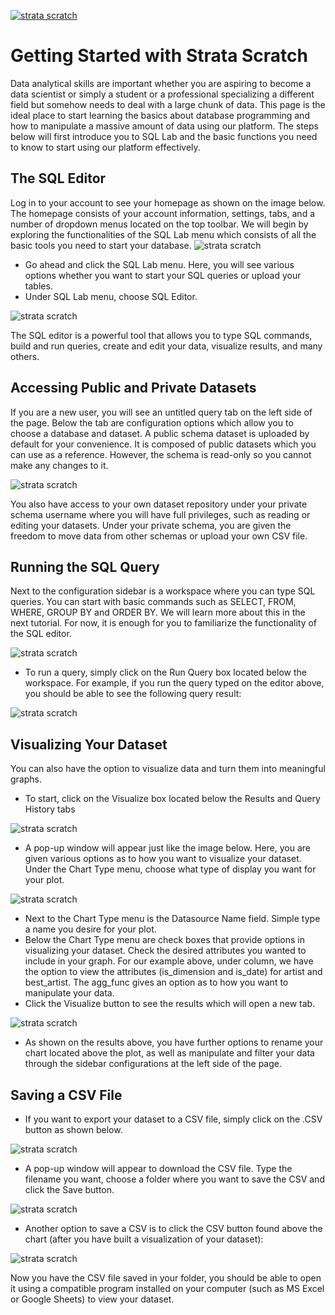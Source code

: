 [![strata scratch](../../assets/sslogo.jpg)](https://stratascratch.com)

# Getting Started with Strata Scratch
Data analytical skills are important whether you are aspiring to become a data scientist or simply a student or a professional specializing a different field but somehow needs to deal with a large chunk of data. This page is the ideal place to start learning the basics about database programming and how to manipulate a massive amount of data using our platform. The steps below will first introduce you to SQL Lab and the basic functions you need to know to start using our platform effectively.

## The SQL Editor
Log in to your account to see your homepage as shown on the image below. The homepage consists of your account information, settings, tabs, and a number of dropdown menus located on the top toolbar. We will begin by exploring the functionalities of the SQL Lab menu which consists of all the basic tools you need to start your database. 
![strata scratch](assets/sql_editor_dashboard.png)

- Go ahead and click the SQL Lab menu. Here, you will see various options whether you want to start your SQL queries or upload your tables. 
- Under SQL Lab menu, choose SQL Editor.

![strata scratch](assets/sql_editor.png)


The SQL editor is a powerful tool that allows you to type SQL commands, build and run queries, create and edit your data, visualize results, and many others.

## Accessing Public and Private Datasets
If you are a new user, you will see an untitled query tab on the left side of the page. Below the tab are configuration options which allow you to choose a database and dataset. A public schema dataset is uploaded by default for your convenience. It is composed of public datasets which you can use as a reference. However, the schema is read-only so you cannot make any changes to it.

![strata scratch](assets/lefthandconfig.png)

You also have access to your own dataset repository under your private schema username where you will have full privileges, such as reading or editing your datasets. Under your private schema, you are given the freedom to move data from other schemas or upload your own CSV file.

## Running the SQL Query

Next to the configuration sidebar is a workspace where you can type SQL queries. You can start with basic commands such as SELECT, FROM, WHERE, GROUP BY and ORDER BY. We will learn more about this in the next tutorial. For now, it is enough for you to familiarize the functionality of the SQL editor. 

![strata scratch](assets/righthand_editor.png)

- To run a query, simply click on the Run Query box located below the workspace. For example, if you run the query typed on the editor above, you should be able to see the following query result:

![strata scratch](assets/bottom_table.png)

## Visualizing Your Dataset
You can also have the option to visualize data and turn them into meaningful graphs.

- To start, click on the Visualize box located below the Results and Query History tabs

![strata scratch](assets/viz_button.png)

- A pop-up window will appear just like the image below. Here, you are given various options as to how you want to visualize your dataset. Under the Chart Type menu, choose what type of display you want for your plot. 

![strata scratch](assets/popup.png)

- Next to the Chart Type menu is the Datasource Name field. Simple type a name you desire for your plot. 
- Below the Chart Type menu are check boxes that provide options in visualizing your dataset. Check the desired attributes you wanted to include in your graph. For our example above, under column, we have the option to view the attributes (is_dimension and is_date) for artist and best_artist. The agg_func gives an option as to how you want to manipulate your data.
- Click the Visualize button to see the results which will open a new tab.

![strata scratch](assets/viz.png)

- As shown on the results above, you have further options to rename your chart located above the plot, as well as manipulate and filter your data through the sidebar configurations at the left side of the page.

## Saving a CSV File

- If you want to export your dataset to a CSV file, simply click on the .CSV button as shown below. 

![strata scratch](assets/csv_button.png)

- A pop-up window will appear to download the CSV file. Type the filename you want, choose a folder where you want to save the CSV and click the Save button. 

![strata scratch](assets/csv_popup.png)

- Another option to save a CSV is to click the CSV button found above the chart (after you have built a visualization of your dataset):

![strata scratch](assets/viz_csv.png)

Now you have the CSV file saved in your folder, you should be able to open it using a compatible program installed on your computer (such as MS Excel or Google Sheets) to view your dataset.



